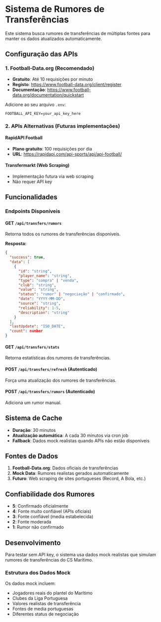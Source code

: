 # Sistema de Rumores de Transferências

Este sistema busca rumores de transferências de múltiplas fontes para manter os dados atualizados automaticamente.

## Configuração das APIs

### 1. Football-Data.org (Recomendado)
- **Gratuito**: Até 10 requisições por minuto
- **Registo**: https://www.football-data.org/client/register
- **Documentação**: https://www.football-data.org/documentation/quickstart

Adicione ao seu arquivo `.env`:
```
FOOTBALL_API_KEY=your_api_key_here
```

### 2. APIs Alternativas (Futuras implementações)

#### RapidAPI Football
- **Plano gratuito**: 100 requisições por dia
- **URL**: https://rapidapi.com/api-sports/api/api-football/

#### Transfermarkt (Web Scraping)
- Implementação futura via web scraping
- Não requer API key

## Funcionalidades

### Endpoints Disponíveis

#### GET `/api/transfers/rumors`
Retorna todos os rumores de transferências disponíveis.

**Resposta:**
```json
{
  "success": true,
  "data": [
    {
      "id": "string",
      "player_name": "string",
      "type": "compra" | "venda",
      "club": "string",
      "value": "string",
      "status": "rumor" | "negociação" | "confirmado",
      "date": "YYYY-MM-DD",
      "source": "string",
      "reliability": 1-5,
      "description": "string"
    }
  ],
  "lastUpdate": "ISO_DATE",
  "count": number
}
```

#### GET `/api/transfers/stats`
Retorna estatísticas dos rumores de transferências.

#### POST `/api/transfers/refresh` (Autenticado)
Força uma atualização dos rumores de transferências.

#### POST `/api/transfers/rumors` (Autenticado)
Adiciona um rumor manual.

## Sistema de Cache

- **Duração**: 30 minutos
- **Atualização automática**: A cada 30 minutos via cron job
- **Fallback**: Dados mock realistas quando APIs não estão disponíveis

## Fontes de Dados

1. **Football-Data.org**: Dados oficiais de transferências
2. **Mock Data**: Rumores realistas gerados automaticamente
3. **Futuro**: Web scraping de sites portugueses (Record, A Bola, etc.)

## Confiabilidade dos Rumores

- **5**: Confirmado oficialmente
- **4**: Fonte muito confiável (APIs oficiais)
- **3**: Fonte confiável (media estabelecida)
- **2**: Fonte moderada
- **1**: Rumor não confirmado

## Desenvolvimento

Para testar sem API key, o sistema usa dados mock realistas que simulam rumores de transferências do CS Marítimo.

### Estrutura dos Dados Mock

Os dados mock incluem:
- Jogadores reais do plantel do Marítimo
- Clubes da Liga Portuguesa
- Valores realistas de transferência
- Fontes de media portuguesas
- Diferentes status de negociação 